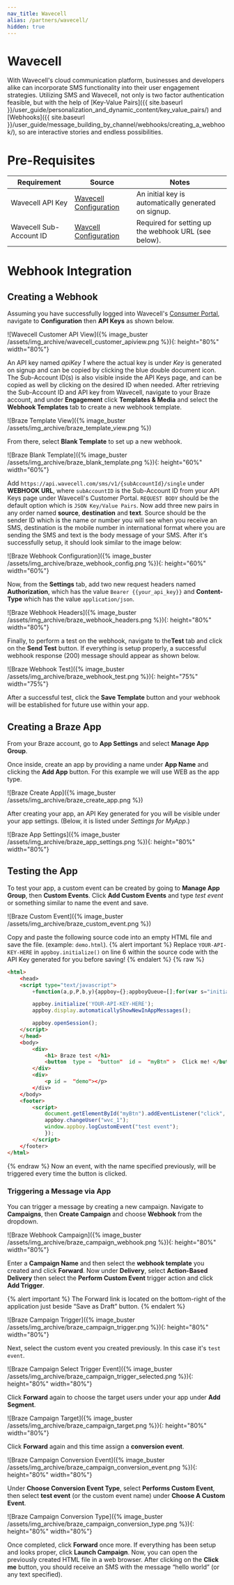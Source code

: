 ```yaml
---
nav_title: Wavecell
alias: /partners/wavecell/
hidden: true
---
```


# Wavecell
With Wavecell's cloud communication platform, businesses and developers alike can incorporate SMS functionality into their user engagement strategies. Utilizing SMS and Wavecell, not only is two factor authentication feasible, but with the help of [Key-Value Pairs]({{ site.baseurl }}/user_guide/personalization_and_dynamic_content/key_value_pairs/) and [Webhooks]({{ site.baseurl }}/user_guide/message_building_by_channel/webhooks/creating_a_webhook/), so are interactive stories and endless possibilities.

# Pre-Requisites

Requirement   |Source| Notes
--------------|------|-------------
Wavecell API Key | [Wavecell Configuration](https://app.wavecell.com) | An initial key is automatically generated on signup.
Wavecell Sub-Account ID | [Wavcell Configuration](https://app.wavecell.com) | Required for setting up the webhook URL (see below).

# Webhook Integration
## Creating a Webhook
Assuming you have successfully logged into Wavecell's [Consumer Portal](https://app.wavecell.com), navigate to **Configuration** then **API Keys** as shown below.

![Wavecell Customer API View]({% image_buster /assets/img_archive/wavecell_customer_apiview.png %}){: height="80%" width="80%"}

An API key named *apiKey 1* where the actual key is under *Key* is generated on signup and can be copied by clicking the blue double document icon.
The Sub-Account ID(s) is also visible inside the API Keys page, and can be copied as well by clicking on the desired ID when needed.
After retrieving the Sub-Account ID and API key from Wavecell, navigate to your Braze account, and under **Engagement** click **Templates & Media** and select the **Webhook Templates** tab to create a new webhook template.

![Braze Template View]({% image_buster /assets/img_archive/braze_template_view.png %})

From there, select **Blank Template** to set up a new webhook.

![Braze Blank Template]({% image_buster /assets/img_archive/braze_blank_template.png %}){: height="60%" width="60%"}

Add ``https://api.wavecell.com/sms/v1/{subAccountId}/single`` under​ **WEBHOOK URL**​,​ where
``subAccountID`` is the Sub-Account ID from your API Keys page under Wavecell's Customer Portal.
``REQUEST BODY``​ should be the default option which is  ``JSON Key/Value Pairs​``.
Now add three new pairs in any order named **source**, **destination** and **text**. Source should be the sender ID which is the name or number you will see when you receive an SMS, destination is the mobile number in international format where you are sending the SMS and text is the body message of your SMS.
After it's successfully setup, it should look similar to the image below:

![Braze Webhook Configuration]({% image_buster /assets/img_archive/braze_webhook_config.png %}){: height="60%" width="60%"}

Now, from the​ **Settings**​ tab, add two new request headers named **Authorization**​, which has the value ```Bearer {{your_api_key}}``` and **Content-Type** which has the value ``application/json``.

![Braze Webhook Headers]({% image_buster /assets/img_archive/braze_webhook_headers.png %}){: height="80%" width="80%"}

Finally, to perform a test on the webhook, navigate to the ​**Test​** tab and click on the **Send Test** button. If everything is setup properly, a successful webhook response (200) message should appear as shown below.

![Braze Webhook Test]({% image_buster /assets/img_archive/braze_webhook_test.png %}){: height="75%" width="75%"}

After a successful test, click the **Save Template** button and your webhook will be established for future use within your app.

## Creating a Braze App

From your Braze account, go to **App Settings** and select **Manage App Group**.

Once inside, create an app by providing a name under **App Name** and clicking the **Add App** button. For
this example we will use WEB as the app type.

![Braze Create App]({% image_buster /assets/img_archive/braze_create_app.png %})

After creating your app, an API Key generated for you will be visible under your app settings.
(Below, it is listed under *Settings for MyApp*.)

![Braze App Settings]({% image_buster /assets/img_archive/braze_app_settings.png %}){: height="80%" width="80%"}

## Testing the App
To test your app, a custom event can be created by going to **Manage App Group**, then **Custom Events**. Click **Add Custom Events** and type *test event* or something similar to name the event and save.

![Braze Custom Event]({% image_buster /assets/img_archive/braze_custom_event.png %})

Copy and paste the following source code into an empty HTML file and save the file. (example: ``demo.html``).
{% alert important %}
Replace ``YOUR-API-KEY-HERE`` in ``appboy.initialize()`` on line 6 within the source code with the API Key generated for you before saving!
{% endalert %}
{% raw %}
```html
<html>
    <​head​​>
    <script type="text/javascript">
        +function(a,p,P,b,y){appboy={};appboyQueue=[];for(var s="initialize destroy getDeviceId toggleAppboyLogging setLogger openSession changeUser requestImmediateDataFlush requestFeedRefresh subscribeToFeedUpdates requestContentCardsRefresh subscribeToContentCardsUpdates logCardImpressions logCardClick logCardDismissal logFeedDisplayed logContentCardsDisplayed logInAppMessageImpression logInAppMessageClick logInAppMessageButtonClick logInAppMessageHtmlClick subscribeToNewInAppMessages removeSubscription removeAllSubscriptions logCustomEvent logPurchase isPushSupported isPushBlocked isPushGranted isPushPermissionGranted registerAppboyPushMessages unregisterAppboyPushMessages submitFeedback trackLocation stopWebTracking resumeWebTracking wipeData ab ab.DeviceProperties ab.User ab.User.Genders ab.User.NotificationSubscriptionTypes ab.User.prototype.getUserId ab.User.prototype.setFirstName ab.User.prototype.setLastName ab.User.prototype.setEmail ab.User.prototype.setGender ab.User.prototype.setDateOfBirth ab.User.prototype.setCountry ab.User.prototype.setHomeCity ab.User.prototype.setLanguage ab.User.prototype.setEmailNotificationSubscriptionType ab.User.prototype.setPushNotificationSubscriptionType ab.User.prototype.setPhoneNumber ab.User.prototype.setAvatarImageUrl ab.User.prototype.setLastKnownLocation ab.User.prototype.setUserAttribute ab.User.prototype.setCustomUserAttribute ab.User.prototype.addToCustomAttributeArray ab.User.prototype.removeFromCustomAttributeArray ab.User.prototype.incrementCustomUserAttribute ab.User.prototype.addAlias ab.User.prototype.setCustomLocationAttribute ab.InAppMessage ab.InAppMessage.SlideFrom ab.InAppMessage.ClickAction ab.InAppMessage.DismissType ab.InAppMessage.OpenTarget ab.InAppMessage.ImageStyle ab.InAppMessage.TextAlignment ab.InAppMessage.Orientation ab.InAppMessage.CropType ab.InAppMessage.prototype.subscribeToClickedEvent ab.InAppMessage.prototype.subscribeToDismissedEvent ab.InAppMessage.prototype.removeSubscription ab.InAppMessage.prototype.removeAllSubscriptions ab.InAppMessage.Button ab.InAppMessage.Button.prototype.subscribeToClickedEvent ab.InAppMessage.Button.prototype.removeSubscription ab.InAppMessage.Button.prototype.removeAllSubscriptions ab.SlideUpMessage ab.ModalMessage ab.FullScreenMessage ab.HtmlMessage ab.ControlMessage ab.Feed ab.Feed.prototype.getUnreadCardCount ab.ContentCards ab.ContentCards.prototype.getUnviewedCardCount ab.Card ab.ClassicCard ab.CaptionedImage ab.Banner ab.ControlCard ab.WindowUtils display display.automaticallyShowNewInAppMessages display.showInAppMessage display.showFeed display.destroyFeed display.toggleFeed display.showContentCards display.hideContentCards display.toggleContentCards sharedLib".split(" "),i=0;i<s.length;i++){for(var m=s[i],k=appboy,l=m.split("."),j=0;j<l.length-1;j++)k=k[l[j]];k[l[j]]=(new Function("return function "+m.replace(/\./g,"_")+"(){appboyQueue.push(arguments); return true}"))()}appboy.getUser=function(){return new appboy.ab.User};appboy.getCachedFeed=function(){return new appboy.ab.Feed};appboy.getCachedContentCards=function(){return new appboy.ab.ContentCards};(y=p.createElement(P)).type='text/javascript';y.src='https://js.appboycdn.com/web-sdk/2.2/appboy.min.js';y.async=1;(b=p.getElementsByTagName(P)[0]).parentNode.insertBefore(y,b)}(window,document,'script');

        appboy.initialize('YOUR-API-KEY-HERE');
        appboy.display.automaticallyShowNewInAppMessages();

        appboy.openSession();
    </script>
    </head​​>
    <​body​​>
        <div​​>
            <h1> Braze test​ </h1​​>
            <button​​ ​ type​ = ​ "button"​ ​ id​ = ​ "myBtn"​ > ​ Click me!​ </button​​>
        </div​​>
        <div​​>
            ​<p​ id​ = ​ "demo"​><​/p>
        <​/div​​>
    <​/body>
    <footer>
        <script​​>
            document.getElementById("myBtn").addEventListener("click", function(){
            appboy.changeUser("wvc_1");
            window.appboy.logCustomEvent("test event");
            });
        </script>
    <​/footer>
</html>
```
{% endraw %}
Now an event, with the name specified previously, will be triggered every time the button is clicked.
### Triggering a Message via App
You can trigger a message by creating a new campaign. Navigate to **Campaigns**, then **Create Campaign** and choose
**Webhook** from the dropdown.

![Braze Webhook Campaign]({% image_buster /assets/img_archive/braze_campaign_webhook.png %}){: height="80%" width="80%"}

Enter a **Campaign Name** and then select the **webhook template** you created and click **Forward**.
Now under **Delivery**, select **Action-Based Delivery** then select the **Perform Custom Event** trigger action and click **Add Trigger**.

{% alert important %}
The Forward link is located on the bottom-right of the application just beside “Save as Draft” button.
{% endalert %}

![Braze Campaign Trigger]({% image_buster /assets/img_archive/braze_campaign_trigger.png %}){: height="80%" width="80%"}

Next, select the custom event you created previously. In this case it's ```test event```.

![Braze Campaign Select Trigger Event]({% image_buster /assets/img_archive/braze_campaign_trigger_selected.png %}){: height="80%" width="80%"}

Click **Forward** again to choose the target users under your app under **Add Segment**.

![Braze Campaign Target]({% image_buster /assets/img_archive/braze_campaign_target.png %}){: height="80%" width="80%"}

Click **Forward** again and this time assign a **conversion event**.

![Braze Campaign Conversion Event]({% image_buster /assets/img_archive/braze_campaign_conversion_event.png %}){: height="80%" width="80%"}

Under **Choose Conversion Event Type**, select **Performs Custom Event**, then select **test event** (or the custom event name) under **Choose A Custom Event**.

![Braze Campaign Conversion Type]({% image_buster /assets/img_archive/braze_campaign_conversion_type.png %}){: height="80%" width="80%"}

Once completed, click **Forward** once more. If everything has been setup and looks proper, click **Launch Campaign**.
Now, you can open the previously created HTML file in a web browser. After clicking on the **Click me** button, you should receive an SMS with the message “hello world” (or any text specified).
